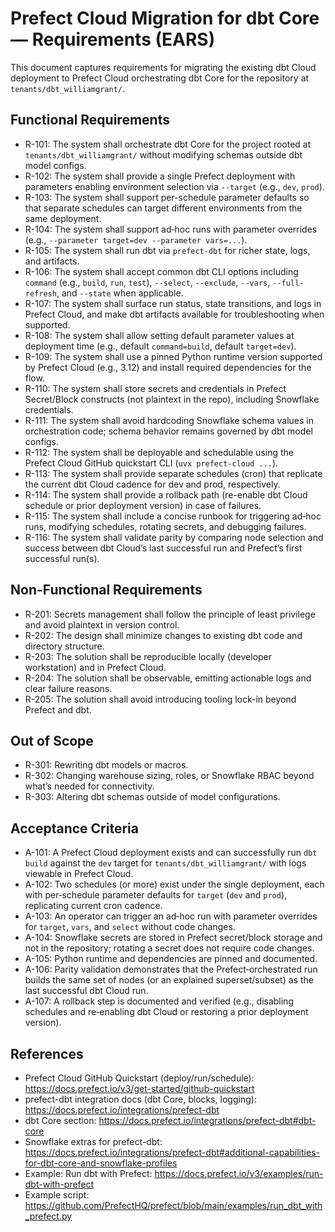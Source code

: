 # Prefect Cloud Migration for dbt Core — Requirements (EARS)

This document captures requirements for migrating the existing dbt Cloud deployment to Prefect Cloud orchestrating dbt Core for the repository at `tenants/dbt_williamgrant/`.

## Functional Requirements

- R-101: The system shall orchestrate dbt Core for the project rooted at `tenants/dbt_williamgrant/` without modifying schemas outside dbt model configs.
- R-102: The system shall provide a single Prefect deployment with parameters enabling environment selection via `--target` (e.g., `dev`, `prod`).
- R-103: The system shall support per-schedule parameter defaults so that separate schedules can target different environments from the same deployment.
- R-104: The system shall support ad‑hoc runs with parameter overrides (e.g., `--parameter target=dev --parameter vars=...`).
- R-105: The system shall run dbt via `prefect-dbt` for richer state, logs, and artifacts.
- R-106: The system shall accept common dbt CLI options including `command` (e.g., `build`, `run`, `test`), `--select`, `--exclude`, `--vars`, `--full-refresh`, and `--state` when applicable.
- R-107: The system shall surface run status, state transitions, and logs in Prefect Cloud, and make dbt artifacts available for troubleshooting when supported.
- R-108: The system shall allow setting default parameter values at deployment time (e.g., default `command=build`, default `target=dev`).
- R-109: The system shall use a pinned Python runtime version supported by Prefect Cloud (e.g., 3.12) and install required dependencies for the flow.
- R-110: The system shall store secrets and credentials in Prefect Secret/Block constructs (not plaintext in the repo), including Snowflake credentials.
- R-111: The system shall avoid hardcoding Snowflake schema values in orchestration code; schema behavior remains governed by dbt model configs.
- R-112: The system shall be deployable and schedulable using the Prefect Cloud GitHub quickstart CLI (`uvx prefect-cloud ...`).
- R-113: The system shall provide separate schedules (cron) that replicate the current dbt Cloud cadence for dev and prod, respectively.
- R-114: The system shall provide a rollback path (re-enable dbt Cloud schedule or prior deployment version) in case of failures.
- R-115: The system shall include a concise runbook for triggering ad‑hoc runs, modifying schedules, rotating secrets, and debugging failures.
- R-116: The system shall validate parity by comparing node selection and success between dbt Cloud’s last successful run and Prefect’s first successful run(s).

## Non-Functional Requirements

- R-201: Secrets management shall follow the principle of least privilege and avoid plaintext in version control.
- R-202: The design shall minimize changes to existing dbt code and directory structure.
- R-203: The solution shall be reproducible locally (developer workstation) and in Prefect Cloud.
- R-204: The solution shall be observable, emitting actionable logs and clear failure reasons.
- R-205: The solution shall avoid introducing tooling lock-in beyond Prefect and dbt.

## Out of Scope

- R-301: Rewriting dbt models or macros.
- R-302: Changing warehouse sizing, roles, or Snowflake RBAC beyond what’s needed for connectivity.
- R-303: Altering dbt schemas outside of model configurations.

## Acceptance Criteria

- A-101: A Prefect Cloud deployment exists and can successfully run `dbt build` against the `dev` target for `tenants/dbt_williamgrant/` with logs viewable in Prefect Cloud.
- A-102: Two schedules (or more) exist under the single deployment, each with per‑schedule parameter defaults for `target` (`dev` and `prod`), replicating current cron cadence.
- A-103: An operator can trigger an ad‑hoc run with parameter overrides for `target`, `vars`, and `select` without code changes.
- A-104: Snowflake secrets are stored in Prefect secret/block storage and not in the repository; rotating a secret does not require code changes.
- A-105: Python runtime and dependencies are pinned and documented.
- A-106: Parity validation demonstrates that the Prefect‑orchestrated run builds the same set of nodes (or an explained superset/subset) as the last successful dbt Cloud run.
- A-107: A rollback step is documented and verified (e.g., disabling schedules and re‑enabling dbt Cloud or restoring a prior deployment version).

## References

- Prefect Cloud GitHub Quickstart (deploy/run/schedule): https://docs.prefect.io/v3/get-started/github-quickstart
- prefect-dbt integration docs (dbt Core, blocks, logging): https://docs.prefect.io/integrations/prefect-dbt
- dbt Core section: https://docs.prefect.io/integrations/prefect-dbt#dbt-core
- Snowflake extras for prefect-dbt: https://docs.prefect.io/integrations/prefect-dbt#additional-capabilities-for-dbt-core-and-snowflake-profiles
- Example: Run dbt with Prefect: https://docs.prefect.io/v3/examples/run-dbt-with-prefect
- Example script: https://github.com/PrefectHQ/prefect/blob/main/examples/run_dbt_with_prefect.py
